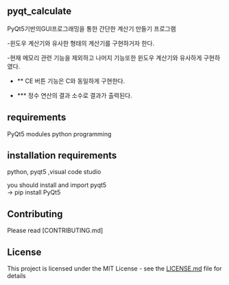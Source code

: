 ## pyqt_calculate
PyQt5기반의GUI프로그래밍을 통한 간단한 계산기 만들기 프로그램  

-윈도우 계산기와 유사한 형태의 계산기를 구현하거자 한다.   

-현재 메모리 관련 기능을 제외하고 나머지 기능또한 윈도우 계산기와 유사하게 구현하였다.  

- ** CE 버튼 기능은 C와 동일하게 구현한다.  

- *** 정수 연산의 결과 소수로 결과가 출력된다.   


 ## requirements
   PyQt5 modules
   python programming 
  
 ## installation requirements
 python, pyqt5 ,visual code studio

 you should install and import pyqt5  
 -> pip install PyQt5

## Contributing

Please read [CONTRIBUTING.md]

## License

This project is licensed under the MIT License - see the [LICENSE.md](LICENSE.md) file for details

